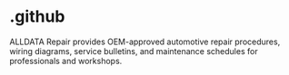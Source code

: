 # .github
ALLDATA Repair provides OEM-approved automotive repair procedures, wiring diagrams, service bulletins, and maintenance schedules for professionals and workshops.
